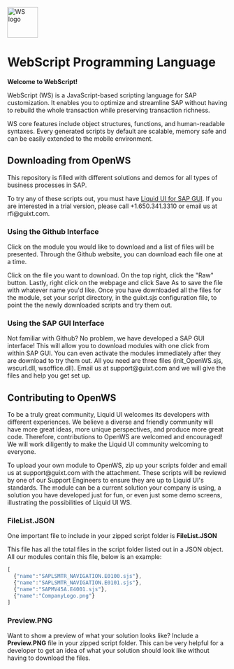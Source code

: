 <p><a href="http://liquid-ui.com/kb" target="_blank"><img src="http://www.liquid-ui.com/images/liquid_logo_saperp_registered_3.png" alt="WS logo" style="max-width:100%;" height="70"></a></p> <h1>WebScript Programming Language</h1>

<p><strong>Welcome to WebScript!</strong></p> <p>WebScript (WS) is a JavaScript-based scripting language for SAP customization. It enables you to optimize and streamline SAP without having to rebuild the whole transaction while preserving transaction richness.</p> <p>WS core features include object structures, functions, and human-readable syntaxes. Every generated scripts by default are scalable, memory safe and can be easily extended to the mobile environment.</p> 

<h2>Downloading from OpenWS</h2>
<p>This repository is filled with different solutions and demos for all types of business processes in SAP.</p>
<p>To try any of these scripts out, you must have <a href = "http://liquid-ui.com/products/liquid_ui_sapgui.php">Liquid UI for SAP GUI</a>. If you are interested in a trial version, please call +1.650.341.3310 or email us at rfi@guixt.com.</p>

<h3>Using the Github Interface</h3>
<p>Click on the module you would like to download and a list of files will be presented. Through the Github website, you can download each file one at a time.</p>

<p>Click on the file you want to download. On the top right, click the "Raw" button. Lastly, right click on the webpage and click Save As to save the file with whatever name you'd like. Once you have downloaded all the files for the module, set your script directory, in the guixt.sjs configuration file, to point the the newly downloaded scripts and try them out.</p>

<h3>Using the SAP GUI Interface</h3>
<p>Not familiar with Github? No problem, we have developed a SAP GUI interface! This will allow you to download modules with one click from within SAP GUI. You can even activate the modules immediately after they are download to try them out. All you need are three files (init_OpenWS.sjs, wscurl.dll, wsoffice.dll). Email us at support@guixt.com and we will give the files and help you get set up.</p>

<h2>Contributing to OpenWS</h2>
<p>To be a truly great community, Liquid UI welcomes its developers with different experiences. We believe a diverse and friendly community will have more great ideas, more unique perspectives, and produce more great code. Therefore, contributions to OpenWS are welcomed and encouraged! We will work diligently to make the Liquid UI community welcoming to everyone.</p> 

<p>To upload your own module to OpenWS, zip up your scripts folder and email us at support@guixt.com with the attachment. These scripts will be reviewd by one of our Support Engineers to ensure they are up to Liquid UI's standards. The module can be a current solution your company is using, a solution you have developed just for fun, or even just some demo screens, illustrating the possibilities of Liquid UI WS.</p>

<h3>FileList.JSON</h3>
<p>One important file to include in your zipped script folder is <strong>FileList.JSON</strong></p>
<p>This file has all the total files in the script folder listed out in a JSON object. All our modules contain this file, below is an example:</p>

```javascript
[
  {"name":"SAPLSMTR_NAVIGATION.E0100.sjs"},
  {"name":"SAPLSMTR_NAVIGATION.E0101.sjs"},
  {"name":"SAPMV45A.E4001.sjs"},
  {"name":"CompanyLogo.png"}
]
```

<h3>Preview.PNG</h3>
<p>Want to show a preview of what your solution looks like? Include a <strong>Preview.PNG</strong> file in your zipped script folder. This can be very helpful for a developer to get an idea of what your solution should look like without having to download the files.</p>
